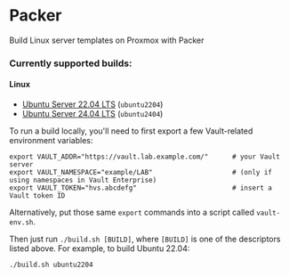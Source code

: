 # Packer

Build Linux server templates on Proxmox with Packer

### Currently supported builds:
#### Linux
- [Ubuntu Server 22.04 LTS](builds/linux/ubuntu/22-04-lts/) (`ubuntu2204`)
- [Ubuntu Server 24.04 LTS](builds/linux/ubuntu/24-04-lts/) (`ubuntu2404`)

To run a build locally, you'll need to first export a few Vault-related environment variables:
```shell
export VAULT_ADDR="https://vault.lab.example.com/"      # your Vault server
export VAULT_NAMESPACE="example/LAB"                    # (only if using namespaces in Vault Enterprise)
export VAULT_TOKEN="hvs.abcdefg"                        # insert a Vault token ID
```

Alternatively, put those same `export` commands into a script called `vault-env.sh`.

Then just run `./build.sh [BUILD]`, where `[BUILD]` is one of the descriptors listed above. For example, to build Ubuntu 22.04:
```shell
./build.sh ubuntu2204
```